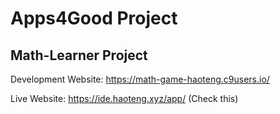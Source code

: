 # Apps4Good Project

## Math-Learner Project

Development Website: https://math-game-haoteng.c9users.io/

Live Website: https://ide.haoteng.xyz/app/ (Check this)
